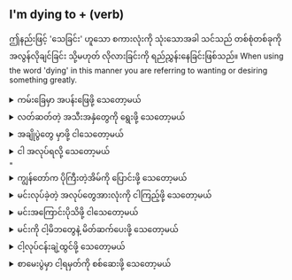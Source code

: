 ## I'm dying to + (verb)

ဤနည်းဖြင့် 'သေခြင်း' ဟူသော စကားလုံးကို သုံးသောအခါ သင်သည် တစ်စုံတစ်ခုကို အလွန်လိုချင်ခြင်း သို့မဟုတ် လိုလားခြင်းကို ရည်ညွှန်းနေခြင်းဖြစ်သည်။
When using the word 'dying' in this manner you are referring to wanting or desiring something greatly.


<details>
<summary>ကမ်းခြေမှာ အပန်းဖြေဖို့ သေတော့မယ်</summary>
"I'm dying to relax on the beach."
</details>
<details>
<summary>လတ်ဆတ်တဲ့ အသီးအနှံတွေကို ရွေးဖို့ သေတော့မယ်</summary>

"I'm dying to pick some fresh fruit."
</details>
<details>
<summary>အချိုပွဲတွေ မှာဖို့ ငါသေတော့မယ်</summary>

"I'm dying to order some desserts."
</details>
<details>
<summary>ငါ အလုပ်ရလို့ သေတော့မယ်</summary>

"I'm dying to find out if I got the job."
</details>
"<details>
<summary>ကျွန်တော်က ပိုကြီးတဲ့အိမ်ကို ပြောင်းဖို့ သေတော့မယ်</summary>

"I'm dying to move to a bigger house."
</details>
<details>
<summary>မင်းလုပ်ခဲ့တဲ့ အလုပ်တွေအားလုံးကို ငါကြည့်ဖို့ သေတော့မယ်</summary>

"I'm dying to look at all the work you've done."
</details>
<details>
<summary>မင်းအကြောင်းပိုသိဖို့ ငါသေတော့မယ်</summary>

"I'm dying to learn more about you."
</details>
<details>
<summary>မင်းကို ငါ့မိဘတွေနဲ့ မိတ်ဆက်ပေးဖို့ သေတော့မယ်</summary>

"I'm dying to introduce you to my parents."
</details>
<details>
<summary>ငါ့လုပ်ငန်းချဲ့ထွင်ဖို့ သေတော့မယ်</summary>

"I'm dying to expand my business."
</details>
<details>
<summary>စာမေးပွဲမှာ ငါ့ရမှတ်ကို စစ်ဆေးဖို့ သေတော့မယ်</summary>

"I'm dying to check my score on the test."
</details>